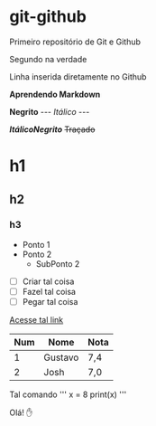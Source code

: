 # git-github
 Primeiro repositório de Git e Github
 
 Segundo na verdade
 
Linha inserida diretamente no Github


**Aprendendo Markdown**

**Negrito** ---
_Itálico_ ---

__*ItálicoNegrito*__
~~Traçado~~

# h1
## h2
### h3

* Ponto 1
* Ponto 2
   * SubPonto 2


- [ ] Criar tal coisa
- [ ] Fazel tal coisa
- [ ] Pegar tal coisa

[Acesse tal link](https://github.com/rafaelvieiracosta) 

Num | Nome | Nota
---|---|---
1 | Gustavo | 7,4
2 | Josh | 7,0

Tal comando
'''
x = 8
print(x)
'''

Olá! :hand: